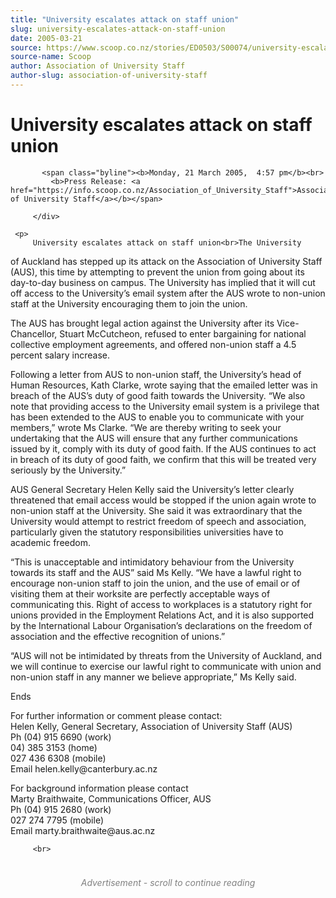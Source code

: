 ```yaml
---
title: "University escalates attack on staff union"
slug: university-escalates-attack-on-staff-union
date: 2005-03-21
source: https://www.scoop.co.nz/stories/ED0503/S00074/university-escalates-attack-on-staff-union.htm
source-name: Scoop
author: Association of University Staff
author-slug: association-of-university-staff
---
```

<div class="story-top">
           <h1>University escalates attack on staff union</h1>

           <span class="byline"><b>Monday, 21 March 2005,  4:57 pm</b><br>
             <b>Press Release: <a href="https://info.scoop.co.nz/Association_of_University_Staff">Association of University Staff</a></b></span>

         </div>

	 <p>
         University escalates attack on staff union<br>The University
of Auckland has stepped up its attack on the Association of
University Staff (AUS), this time by attempting to prevent
the union from going about its day-to-day business on
campus. The University has implied that it will cut off
access to the University’s email system after the AUS wrote
to non-union staff at the University encouraging them to
join the union.</p><p>The AUS has brought legal action against
the University after its Vice-Chancellor, Stuart McCutcheon,
refused to enter bargaining for national collective
employment agreements, and offered non-union staff a 4.5
percent salary increase.</p><p>Following a letter from AUS to
non-union staff, the University’s head of Human Resources,
Kath Clarke, wrote saying that the emailed letter was in
breach of the AUS’s duty of good faith towards the
University. “We also note that providing access to the
University email system is a privilege that has been
extended to the AUS to enable you to communicate with your
members,” wrote Ms Clarke. “We are thereby writing to seek
your undertaking that the AUS will ensure that any further
communications issued by it, comply with its duty of good
faith. If the AUS continues to act in breach of its duty of
good faith, we confirm that this will be treated very
seriously by the University.”</p><p>AUS General Secretary Helen
Kelly said the University’s letter clearly threatened that
email access would be stopped if the union again wrote to
non-union staff at the University. She said it was
extraordinary that the University would attempt to restrict
freedom of speech and association, particularly given the
statutory responsibilities universities have to academic
freedom.
</p>
<p>“This is unacceptable and intimidatory behaviour
from the University towards its staff and the AUS” said Ms
Kelly. “We have a lawful right to encourage non-union staff
to join the union, and the use of email or of visiting them
at their worksite are perfectly acceptable ways of
communicating this. Right of access to workplaces is a
statutory right for unions provided in the Employment
Relations Act, and it is also supported by the International
Labour Organisation’s declarations on the freedom of
association and the effective recognition of unions.”</p><p>“AUS
will not be intimidated by threats from the University of
Auckland, and we will continue to exercise our lawful right
to communicate with union and non-union staff in any manner
we believe appropriate,” Ms Kelly said.</p><p>Ends</p><p>For further
information or comment please contact:<br>Helen Kelly,
General Secretary, Association of University Staff
(AUS)		<br>Ph (04) 915 6690 (work)	<br>04) 385 3153
(home)	<br>027 436 6308 (mobile) 	<br>Email
helen.kelly@canterbury.ac.nz</p><p>For background information
please contact<br>Marty Braithwaite, Communications Officer,
AUS<br>Ph (04) 915 2680 (work)<br>027 274 7795
(mobile)<br>Email
marty.braithwaite@aus.ac.nz<br>
</p><p>

         <br>
</p><div id="story-footer" style="padding:20px 0;">

<div id="div-gpt-ad-1493962836337-6" style="min-width: 300px; min-height: 250px; text-align: center;"><div style="text-align:center; font-size:14px; font-style: italic; color: grey; padding: 4px;">Advertisement - scroll to continue reading</div>
  
</div>
</div>
<!--


